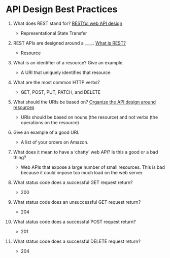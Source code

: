 # API Design Best Practices

1. What does REST stand for?
    [RESTful web API design](https://learn.microsoft.com/en-us/azure/architecture/best-practices/api-design)
    - Representational State Transfer

2. REST APIs are designed around a ____.
    [What is REST?](https://learn.microsoft.com/en-us/azure/architecture/best-practices/api-design)
    - Resource

3. What is an identifier of a resource? Give an example.
    - A URI that uniquely identifies that resource

4. What are the most common HTTP verbs?
    - GET, POST, PUT, PATCH, and DELETE

5. What should the URIs be based on?
    [Organize the API design around resources](https://learn.microsoft.com/en-us/azure/architecture/best-practices/api-design)
    - URIs should be based on nouns (the resource) and not verbs (the operations on the resource)

6. Give an example of a good URI.
    - A list of your orders on Amazon. 

7. What does it mean to have a ‘chatty’ web API? Is this a good or a bad thing?
    - Web APIs that expose a large number of small resources. This is bad because it could impose too much load on the web server.

8. What status code does a successful GET request return?
    - 200

9. What status code does an unsuccessful GET request return?
    - 204

10. What status code does a successful POST request return?
    - 201

11. What status code does a successful DELETE request return?
    - 204